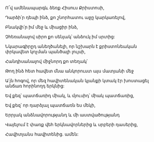 Ո՜վ ամենապարգև ձեռք Հիսուս Քրիստոսի,

Դարձի՛ր դեպի ինձ, քո շնորհատու աջը կարկառելով,

Բնակվի՛ր իմ մեջ և միացիր ինձ,

Չհեռանալով սիրո քո սենյակ՝ անձուկ իմ սրտից:

Նկարագիրըդ անեղծանելի, որ նշխարն է քրիստոնեական փրկավետ կոչման պանծալի լույսի,

Հանդիսանալով միջնորդ քո տեղակ՝

Թող ինձ հետ հավետ մնա անկորուստ այս մատյանի մեջ

Ա՛յն հոգով, որ մեզ հավիտենական կյանքի կտակ էր խոստացել անճառ հորինողդ երկնից:

Եվ քեզ՝ պատճառիդ միակ, և մյուսիդ՝ միակ պատճառից,

Եվ քեզ՝ որ դարձյալ պատճառն ես մեկի,

Երրյակ անձնավորությանդ և մի աստվածությանդ

Վայելում է փառք վեհ երկնավորներից և սրբերի դասերից,

Հավիտյանս հավիտենից. ամեն: